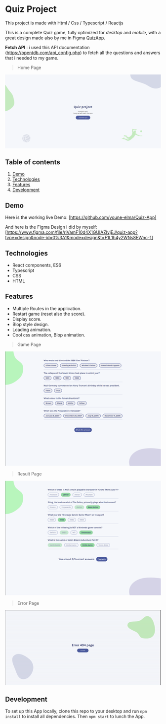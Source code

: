 # Quiz Project

This project is made with Html / Css / Typescript / Reactjs

This is a complete Quiz game, fully optimized for _desktop_ and _mobile_, with a great design made also by me in Figma [QuizApp](https://www.figma.com/file/riVamF10d4X1GUIAZlvjEJ/quiz-app?type=design&node-id=0%3A1&mode=design&t=F1L1h4y2WNs8EWnc-1).

**Fetch API** : i used this API documentation (https://opentdb.com/api_config.php) to fetch all the questions and answers that i needed to my game.

> Home Page

![Home page, Quizzical App](/src/assets/Home-Page.png)

## Table of contents

1. [Demo](#Demo)
2. [Technologies](#Technologies)
3. [Features](#Features)
4. [Development](#Development)

## Demo

Here is the working live Demo: [https://github.com/youne-elma/Quiz-App]

And here is the Figma Design i did by myself: [https://www.figma.com/file/riVamF10d4X1GUIAZlvjEJ/quiz-app?type=design&node-id=0%3A1&mode=design&t=F1L1h4y2WNs8EWnc-1]

## Technologies

- React components, ES6
- Typescript
- CSS
- HTML

## Features

- Multiple Routes in the application.
- Restart game (reset also the score).
- Display score.
- Blop style design.
- Loading animation.
- Cool css animation, Blop animation.

> Game Page

![Game Page](/src/assets/Game-page.png)

> Result Page

![Result Page](/src/assets/result-page.png)

> Error Page

![Error Page](/src/assets/error-page.gif)

## Development

To set up this App locally, clone this repo to your desktop and run `npm install` to install all dependencies. Then `npm start` to lunch the App.
